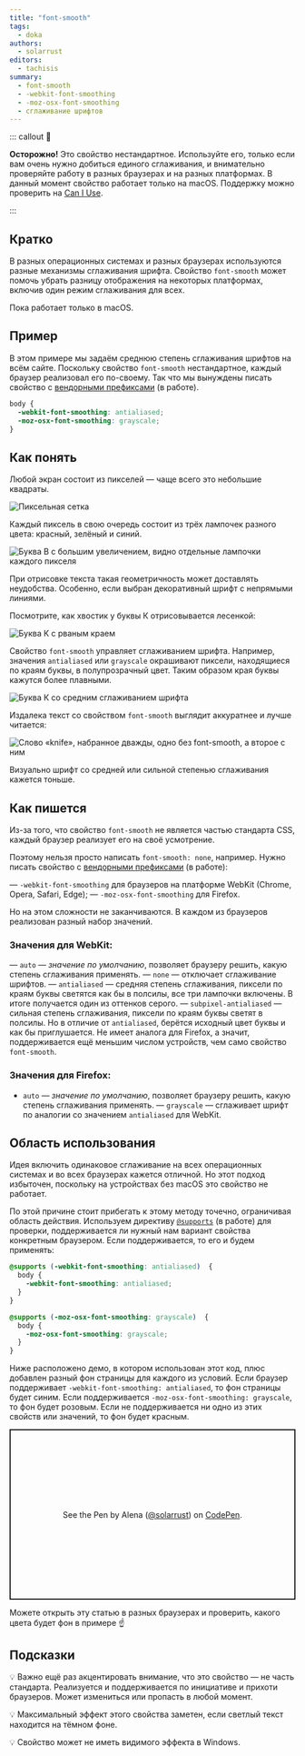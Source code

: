 ```yaml
---
title: "font-smooth"
tags:
  - doka
authors:
  - solarrust
editors:
  - tachisis
summary:
  - font-smooth
  - -webkit-font-smoothing
  - -moz-osx-font-smoothing
  - сглаживание шрифтов
---
```


::: callout 🧪

**Осторожно!** Это свойство нестандартное. Используйте его, только если вам очень нужно добиться единого сглаживания, и внимательно проверяйте работу в разных браузерах и на разных платформах. В данный момент свойство работает только на macOS. Поддержку можно проверить на [Can I Use](https://caniuse.com/font-smooth).

:::

## Кратко

В разных операционных системах и разных браузерах используются разные механизмы сглаживания шрифта. Свойство `font-smooth` может помочь убрать разницу отображения на некоторых платформах, включив один режим сглаживания для всех.

Пока работает только в macOS.

## Пример

В этом примере мы задаём среднюю степень сглаживания шрифтов на всём сайте. Поскольку свойство `font-smooth` нестандартное, каждый браузер реализовал его по-своему. Так что мы вынуждены писать свойство с [вендорными префиксами](/css/vendor-prefixes) (в работе).

```css
body {
  -webkit-font-smoothing: antialiased;
  -moz-osx-font-smoothing: grayscale;
}
```

## Как понять

Любой экран состоит из пикселей — чаще всего это небольшие квадраты.

![Пиксельная сетка](images/pixels.png)

Каждый пиксель в свою очередь состоит из трёх лампочек разного цвета: красный, зелёный и синий.

![Буква В с большим увеличением, видно отдельные лампочки каждого пикселя](images/three-colors.jpg)

При отрисовке текста такая геометричность может доставлять неудобства. Особенно, если выбран декоративный шрифт с непрямыми линиями.

Посмотрите, как хвостик у буквы К отрисовывается лесенкой:

![Буква К с рваным краем](images/no-anti-aliasing.png)

Свойство `font-smooth` управляет сглаживанием шрифта. Например, значения `antialiased` или `grayscale` окрашивают пиксели, находящиеся по краям буквы, в полупрозрачный цвет. Таким образом края буквы кажутся более плавными.

![Буква К со средним сглаживанием шрифта](images/anti-aliasing.png)

Издалека текст со свойством `font-smooth` выглядит аккуратнее и лучше читается:

![Слово «knife», набранное дважды, одно без font-smooth, а второе с ним](images/text-example.png)

Визуально шрифт со средней или сильной степенью сглаживания кажется тоньше.

## Как пишется

Из-за того, что свойство `font-smooth` не является частью стандарта CSS, каждый браузер реализует его на своё усмотрение.

Поэтому нельзя просто написать `font-smooth: none`, например. Нужно писать свойство с [вендорными префиксами](/css/vendor-prefixes) (в работе):

— `-webkit-font-smoothing` для браузеров на платформе WebKit (Chrome, Opera, Safari, Edge);
— `-moz-osx-font-smoothing` для Firefox.

Но на этом сложности не заканчиваются. В каждом из браузеров реализован разный набор значений.

### Значения для WebKit:

— `auto` — *значение по умолчанию*, позволяет браузеру решить, какую степень сглаживания применять.
— `none` — отключает сглаживание шрифтов.
— `antialiased` — средняя степень сглаживания, пиксели по краям буквы светятся как бы в полсилы, все три лампочки включены. В итоге получается один из оттенков серого.
— `subpixel-antialiased` — сильная степень сглаживания, пиксели по краям буквы светят в полсилы. Но в отличие от `antialiased`, берётся исходный цвет буквы и как бы приглушается. Не имеет аналога для Firefox, а значит, поддерживается ещё меньшим числом устройств, чем само свойство `font-smooth`.

### Значения для Firefox:

- `auto` — *значение по умолчанию*, позволяет браузеру решить, какую степень сглаживания применять.
— `grayscale` — сглаживает шрифт по аналогии со значением `antialiased` для WebKit.

## Область использования

Идея включить одинаковое сглаживание на всех операционных системах и во всех браузерах кажется отличной. Но этот подход избыточен, поскольку на устройствах без macOS это свойство не работает.

По этой причине стоит прибегать к этому методу точечно, ограничивая область действия. Используем директиву [`@supports`](/css/supports) (в работе) для проверки, поддерживается ли нужный нам вариант свойства конкретным браузером. Если поддерживается, то его и будем применять:

```css
@supports (-webkit-font-smoothing: antialiased)  {
  body {
    -webkit-font-smoothing: antialiased;
  }
}

@supports (-moz-osx-font-smoothing: grayscale)  {
  body {
    -moz-osx-font-smoothing: grayscale;
  }
}
```

Ниже расположено демо, в котором использован этот код, плюс добавлен разный фон страницы для каждого из условий. Если браузер поддерживает `-webkit-font-smoothing: antialiased`, то фон страницы будет синим. Если поддерживается `-moz-osx-font-smoothing: grayscale`, то фон будет розовым. Если не поддерживается ни одно из этих свойств или значений, то фон будет красным.

<p class="codepen" data-height="300" data-default-tab="html,result" data-slug-hash="JjNojEY" data-user="solarrust" style="height: 300px; box-sizing: border-box; display: flex; align-items: center; justify-content: center; border: 2px solid; margin: 1em 0; padding: 1em;">
  <span>See the Pen <a href="https://codepen.io/solarrust/pen/JjNojEY">
  </a> by Alena (<a href="https://codepen.io/solarrust">@solarrust</a>)
  on <a href="https://codepen.io">CodePen</a>.</span>
</p>
<script async src="https://cpwebassets.codepen.io/assets/embed/ei.js"></script>

Можете открыть эту статью в разных браузерах и проверить, какого цвета будет фон в примере ☝️

## Подсказки

💡 Важно ещё раз акцентировать внимание, что это свойство — не часть стандарта. Реализуется и поддерживается по инициативе и прихоти браузеров. Может измениться или пропасть в любой момент.

💡 Максимальный эффект этого свойства заметен, если светлый текст находится на тёмном фоне.

💡 Свойство может не иметь видимого эффекта в Windows.
